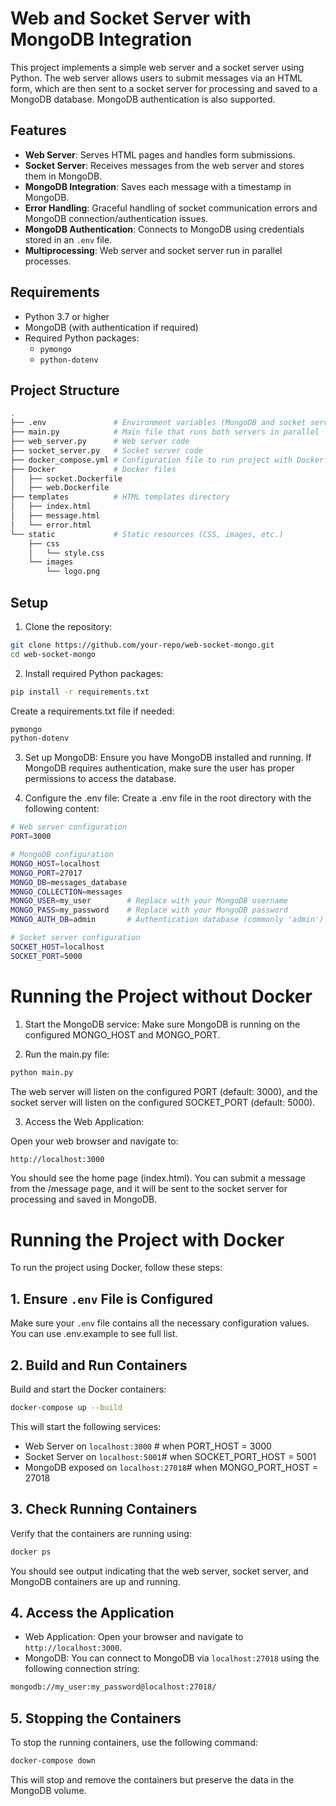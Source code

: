 # Web and Socket Server with MongoDB Integration

This project implements a simple web server and a socket server using Python. The web server allows users to submit messages via an HTML form, which are then sent to a socket server for processing and saved to a MongoDB database. MongoDB authentication is also supported.

## Features

- **Web Server**: Serves HTML pages and handles form submissions.
- **Socket Server**: Receives messages from the web server and stores them in MongoDB.
- **MongoDB Integration**: Saves each message with a timestamp in MongoDB.
- **Error Handling**: Graceful handling of socket communication errors and MongoDB connection/authentication issues.
- **MongoDB Authentication**: Connects to MongoDB using credentials stored in an `.env` file.
- **Multiprocessing**: Web server and socket server run in parallel processes.

## Requirements

- Python 3.7 or higher
- MongoDB (with authentication if required)
- Required Python packages:
  - `pymongo`
  - `python-dotenv`

## Project Structure

```bash
.
├── .env               # Environment variables (MongoDB and socket server configuration)
├── main.py            # Main file that runs both servers in parallel
├── web_server.py      # Web server code
├── socket_server.py   # Socket server code
├── docker_compose.yml # Configuration file to run project with Docker
├── Docker             # Docker files
│   ├── socket.Dockerfile
│   ├── web.Dockerfile
├── templates          # HTML templates directory
│   ├── index.html
│   ├── message.html
│   └── error.html
└── static             # Static resources (CSS, images, etc.)
    ├── css
    │   └── style.css
    └── images
        └── logo.png
```

## Setup

1. Clone the repository:

```bash
git clone https://github.com/your-repo/web-socket-mongo.git
cd web-socket-mongo
```

2. Install required Python packages:

```bash
pip install -r requirements.txt
```

Create a requirements.txt file if needed:
```bash
pymongo
python-dotenv
```

3. Set up MongoDB:
Ensure you have MongoDB installed and running. If MongoDB requires authentication, make sure the user has proper permissions to access the database.

4. Configure the .env file:
Create a .env file in the root directory with the following content:
```bash
# Web server configuration
PORT=3000

# MongoDB configuration
MONGO_HOST=localhost
MONGO_PORT=27017
MONGO_DB=messages_database
MONGO_COLLECTION=messages
MONGO_USER=my_user        # Replace with your MongoDB username
MONGO_PASS=my_password    # Replace with your MongoDB password
MONGO_AUTH_DB=admin       # Authentication database (commonly 'admin')

# Socket server configuration
SOCKET_HOST=localhost
SOCKET_PORT=5000
```

# Running the Project without Docker
1. Start the MongoDB service:
Make sure MongoDB is running on the configured MONGO_HOST and MONGO_PORT.

2. Run the main.py file:

```bash
python main.py
```

The web server will listen on the configured PORT (default: 3000), and the socket server will listen on the configured SOCKET_PORT (default: 5000).

3. Access the Web Application:

Open your web browser and navigate to:

```bash
http://localhost:3000
```

You should see the home page (index.html). You can submit a message from the /message page, and it will be sent to the socket server for processing and saved in MongoDB.

# Running the Project with Docker

To run the project using Docker, follow these steps:

## 1. Ensure `.env` File is Configured

Make sure your `.env` file contains all the necessary configuration values. You can use .env.example to see full list.

## 2. Build and Run Containers

Build and start the Docker containers:

```bash
docker-compose up --build
```

This will start the following services:

- Web Server on `localhost:3000` # when PORT_HOST = 3000
- Socket Server on `localhost:5001`# when SOCKET_PORT_HOST = 5001
- MongoDB exposed on `localhost:27018`# when MONGO_PORT_HOST = 27018

## 3. Check Running Containers

Verify that the containers are running using:

```bash
docker ps
```

You should see output indicating that the web server, socket server, and MongoDB containers are up and running.

## 4. Access the Application

- Web Application: Open your browser and navigate to `http://localhost:3000`.
- MongoDB: You can connect to MongoDB via `localhost:27018` using the following connection string:

```bash
mongodb://my_user:my_password@localhost:27018/
```

## 5. Stopping the Containers

To stop the running containers, use the following command:

```bash
docker-compose down
```

This will stop and remove the containers but preserve the data in the MongoDB volume.